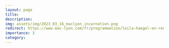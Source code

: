 ```yaml
---
layout: page
title: 
description:  
img: assets/img/2023_03_16_maclyon_incarnation.png
redirect: https://www.mac-lyon.com/fr/programmation/leila-haegel-en-rencontre-suite-sa-residence
importance: 3
category: 
---
```

